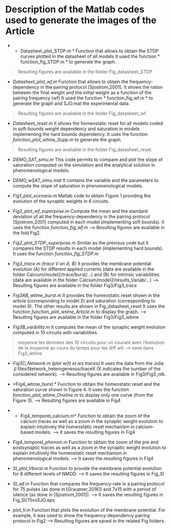 # Description of the Matlab codes used to generate the images of the Article


* * Datasheet_plot_STDP.m *
Function that allows to obtain the STDP curves plotted in the datasheet of all models
It used the function * function_fig_STDP.m * to generate the graph.
> Resulting figures are available in the folder Fig_datasheet_STDP

* *Datasheet_plot_wf.m*
Function that allows to obtain the frequency-dependency in the pairing protocol [Sjostrom,2001]. It shows the ration between the final weight and the initial weight as a function of the pairing frequency (wf)
It used the function * function_fig_wf.m * to generate the graph and SJO.mat the experimental data.
> Resulting figures are available in the folder Fig_datasheet_wf.


* *Datasheet_reset.m*
It shows the homeostatic reset for all models coded in soft-bounds weight dependency and saturation in models implementing the hard bounds dependency. 
It uses the function *function_plot_wtime_Supp.m* to generate the graph.
> Resulting figures are available in the folder Fig_datasheet_reset.

* *DEMO_SAT_simu.m*
This code permits to compare and plot the slope of saturation computed on the simulation and the analytical solution in phenomenological models.

* *DEMO_wSAT_simu.mat*
It contains the variable and the parameters to compute the slope of saturation in phenomenological models.

* *Fig1_plot_scenario.m*
Matlab code to obtain Figure 1 providing the evolution of the synaptic weights in 6 circuits. 

* *Fig2_plot_wf_superpose.m*
Compute the mean and the standard deviation of all the frequency-dependency in the pairing protocol [Sjostrom,2001] computed in each model (implementing soft bounds).
It uses the function *function_fig_wf.m*
—> Resulting figures are available in the fold Fig2.

* *Fig2_plot_STDP_superpose.m*
Similar as the previous code but it compares the STDP results in each model (implementing hard bounds). 
It uses the function *function_fig_STDP.m*

* *Fig3_trace.m (trace V en A, B)*
It provides the membrane potential evolution (A) for different applied currents (data are available in the folder Calcium/model2/trace/burst/...) and (B) for intrinsic variabilities (data are available in the folder Calcium/model2/results_Variab/...)
—> Resulting figures are available in the folder Fig3/Fig3_trace

* *Fig3AB_wtime_burst.m*
It provides the homeostatic reset shown in the article (corresponding to model 2) and saturation (corresponding to model 9). The other results are shown in Fig_datasheet_reset
It uses the function *function_plot_wtime_Article.m* to display the graph.
—> Resulting figures are available in the folder Fig3/Fig3_wtime

* *Fig3B_varibility.m*
It computes the mean of the synaptic weight evolution computed in 10 circuits with variabilities. 
> moyenne les données des 10 circuits pour un courant 
> avec l’évolution de la moyenne au cours du temps pour les diff w0
—> save dans Fig3_wtime

* *Fig3C_Network.m (plot w(t) et les traces)*
It uses the data from the Julia .jl files/Network_heterogeneous/traceX (X indicates the number of the considered network).
--> Resulting figures are available in Fig3/Fig3_ntk.

* *Fig4_wtime_burst *
Function to obtain the homeostatic reset and the saturation curve shown in Figure 4.
It uses the function *function_plot_wtime_Oneline.m* to display only one curve (from the Figure 3). 
--> Resulting figures are available in Fig4

* * Fig4_temporel_calcium.m*
Function to obtain the zoom of the calcium traces as well as a zoom in the synaptic weight evolution to explain intuitively the homeostatic reset mechanism in calcium-based models.
--> It saves the resulting figures in Fig4

* *Fig4_temporel_phenom.m*
Function to obtain the zoom of the pre and postsynaptic traces as well as a zoom in the synaptic weight evolution to explain intuitively the homeostatic reset mechanism in phenomenological models.
--> It saves the resulting figures in Fig4

* *SI_plot_Vburst.m*
Function to provide the membrane potential evolution for 8 different levels of NMOD.
--> It saves the resulting figures in Fig_SI

* *SI_wf.m*
Function that compares the frequency-rate in a pairing protocol for 75 pulses (as done in [Graupner,2016]) and 7x15 with a period of silence (as done in [Sjostrom,2001]).
--> It saves the resulting figures in Fig_SI/75vsSJO.eps

* *plot_V.m*
Function that plots the evolution of the membrane potential. For example, it was used to show the frequency-dependency pairing protocol in Fig2
—> Resulting figures are saved in the related Fig folders. 